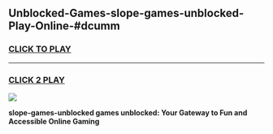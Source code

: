 
## Unblocked-Games-slope-games-unblocked-Play-Online-#dcumm
<h3>
<a href="https://premium.freeplayer.one?title=slope-games-unblocked&ref=27F">CLICK TO PLAY</a></h3>
<hr>

<h3>
<a href="https://premium.freeplayer.one?title=slope-games-unblocked&ref=27F">CLICK 2 PLAY</a>
  
</h3>

<a href="https://premium.freeplayer.one?title=slope-games-unblocked&ref=27F"><img src="https://clearcache.store/games.png"></a>


**slope-games-unblocked games unblocked: Your Gateway to Fun and Accessible Online Gaming**
